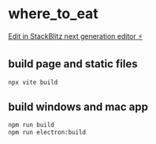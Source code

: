 # where_to_eat

[Edit in StackBlitz next generation editor ⚡️](https://stackblitz.com/~/github.com/rememberber/where_to_eat)

## build page and static files
```bash
npx vite build
```
## build windows and mac app
```bash
npm run build
npm run electron:build
```